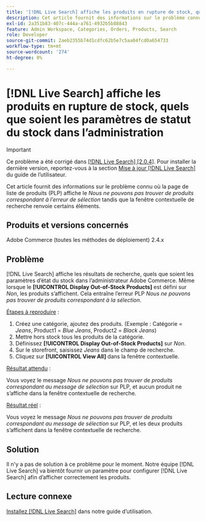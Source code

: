 ```yaml
---
title: '[!DNL Live Search] affiche les produits en rupture de stock, quels que soient les paramètres de statut du stock dans l’administrateur'
description: Cet article fournit des informations sur le problème connu où la page Liste des produits (PLP) affiche la mention *Nous ne pouvons pas trouver de produits correspondant à l’erreur de sélection* tandis que la fenêtre contextuelle de recherche renvoie certains éléments.
exl-id: 2a351b83-407c-444a-a761-4932b5b88843
feature: Admin Workspace, Categories, Orders, Products, Search
role: Developer
source-git-commit: 2aeb2355b74d1cdfc62b5e7c5aa04fcd0a654733
workflow-type: tm+mt
source-wordcount: '274'
ht-degree: 0%

---
```


# [!DNL Live Search] affiche les produits en rupture de stock, quels que soient les paramètres de statut du stock dans l’administration

>[!IMPORTANT]
>
>Ce problème a été corrigé dans [[!DNL Live Search] [2.0.4]](https://experienceleague.adobe.com/docs/commerce-merchant-services/live-search/release-notes.html). Pour installer la dernière version, reportez-vous à la section [Mise à jour [!DNL Live Search]](https://experienceleague.adobe.com/docs/commerce-merchant-services/live-search/onboard/install.html#update) du guide de l’utilisateur.

Cet article fournit des informations sur le problème connu où la page de liste de produits (PLP) affiche le *Nous ne pouvons pas trouver de produits correspondant à l’erreur de sélection* tandis que la fenêtre contextuelle de recherche renvoie certains éléments.

## Produits et versions concernés

Adobe Commerce (toutes les méthodes de déploiement) 2.4.x

## Problème

[!DNL Live Search] affiche les résultats de recherche, quels que soient les paramètres d’état du stock dans l’administrateur Adobe Commerce. Même lorsque le **[!UICONTROL Display Out-of-Stock Products]** est défini sur *Non*, les produits s’affichent. Cela entraîne l’erreur PLP *Nous ne pouvons pas trouver de produits correspondant à la sélection*.

<u>Étapes à reproduire</u> :

1. Créez une catégorie, ajoutez des produits. (Exemple : Catégorie = _Jeans_, Product1 = _Blue Jeans_, Product2 = _Black Jeans_)
1. Mettre hors stock tous les produits de la catégorie.
1. Définissez **[!UICONTROL Display Out-of-Stock Products]** sur *Non*.
1. Sur le storefront, saisissez *Jeans* dans le champ de recherche.
1. Cliquez sur **[!UICONTROL View All]** dans la fenêtre contextuelle.

<u>Résultat attendu</u> :

Vous voyez le message *Nous ne pouvons pas trouver de produits correspondant au message de sélection* sur PLP, et aucun produit ne s’affiche dans la fenêtre contextuelle de recherche.

<u>Résultat réel</u> :

Vous voyez le message *Nous ne pouvons pas trouver de produits correspondant au message de sélection* sur PLP, et les deux produits s’affichent dans la fenêtre contextuelle de recherche.

## Solution

Il n&#39;y a pas de solution à ce problème pour le moment. Notre équipe [!DNL Live Search] va bientôt fournir un paramètre pour configurer [!DNL Live Search] afin d’afficher correctement les produits.

## Lecture connexe

[Installez  [!DNL Live Search]](https://experienceleague.adobe.com/en/docs/commerce-merchant-services/live-search/install) dans notre guide d’utilisation.
